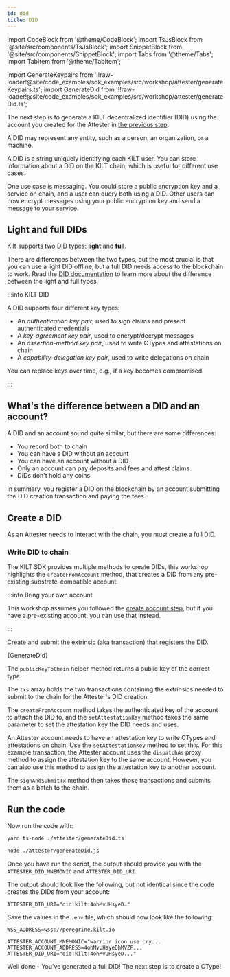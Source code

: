 ```yaml
---
id: did
title: DID
---
```


import CodeBlock from '@theme/CodeBlock';
import TsJsBlock from '@site/src/components/TsJsBlock';
import SnippetBlock from '@site/src/components/SnippetBlock';
import Tabs from '@theme/Tabs';
import TabItem from '@theme/TabItem';

import GenerateKeypairs from '!!raw-loader!@site/code_examples/sdk_examples/src/workshop/attester/generateKeypairs.ts';
import GenerateDid from '!!raw-loader!@site/code_examples/sdk_examples/src/workshop/attester/generateDid.ts';

The next step is to generate a KILT decentralized identifier (DID) using the account you created for the <span className="label-role attester">Attester</span> in [the previous step](./01_account.md).

A DID may represent any entity, such as a person, an organization, or a machine.

A DID is a string uniquely identifying each KILT user.
You can store information about a DID on the KILT chain, which is useful for different use cases.

One use case is messaging.
You could store a public encryption key and a service on chain, and a user can query both using a DID.
Other users can now encrypt messages using your public encryption key and send a message to your service.

## Light and full DIDs

Kilt supports two DID types: **light** and **full**.

There are differences between the two types, but the most crucial is that you can use a light DID offline, but a full DID needs access to the blockchain to work.
Read the [DID documentation](../../../develop/01_sdk/02_cookbook/01_dids/01_light_did_creation.md) to learn more about the difference between the light and full types.

:::info KILT DID

A DID supports four different key types:

- An _authentication key pair_, used to sign claims and present authenticated credentials 
- A _key-agreement key pair_, used to encrypt/decrypt messages
- An _assertion-method key pair_, used to write CTypes and attestations on chain
- A _capability-delegation key pair_, used to write delegations on chain

You can replace keys over time, e.g., if a key becomes compromised.

:::

## What's the difference between a DID and an account?

A DID and an account sound quite similar, but there are some differences:

- You record both to chain
- You can have a DID without an account
- You can have an account without a DID
- Only an account can pay deposits and fees and attest claims
- DIDs don't hold any coins

In summary, you register a DID on the blockchain by an account submitting the DID creation transaction and paying the fees.

## Create a DID

As an <span className="label-role attester">Attester</span> needs to interact with the chain, you must create a full DID.

### Write DID to chain

The KILT SDK provides multiple methods to create DIDs, this workshop highlights the `createFromAccount` method, that creates a DID from any pre-existing substrate-compatible account.

<!-- TODO: Add other methods -->
<!-- TODO: Add how -->

:::info Bring your own account

This workshop assumes you followed the [create account step](./01_account.md), but if you have a pre-existing account, you can use that instead.

:::

Create and submit the extrinsic (aka transaction) that registers the DID.

<TsJsBlock fileName="attester/generateDid">
  {GenerateDid}
</TsJsBlock>

The `publicKeyToChain` helper method returns a public key of the correct type.

The `txs` array holds the two transactions containing the extrinsics needed to submit to the chain for the Attester's DID creation.

The `createFromAccount` method takes the authenticated key of the account to attach the DID to, and the `setAttestationKey` method takes the same parameter to set the attestation key the DID needs and uses.

An Attester account needs to have an attestation key to write CTypes and attestations on chain. Use the `setAttestationKey` method to set this. For this example transaction, the Attester account uses the `dispatchAs` proxy method to assign the attestation key to the same account. However, you can also use this method to assign the attestation key to another account.

The `signAndSubmitTx` method then takes those transactions and submits them as a batch to the chain.

## Run the code

Now run the code with:

<Tabs groupId="ts-js-choice">
  <TabItem value='ts' label='Typescript' default>

  ```bash
  yarn ts-node ./attester/generateDid.ts
  ```

  </TabItem>
  <TabItem value='js' label='Javascript' default>

  ```bash
  node ./attester/generateDid.js
  ```

  </TabItem>
</Tabs>

Once you have run the script, the output should provide you with the `ATTESTER_DID_MNEMONIC` and `ATTESTER_DID_URI`.

The output should look like the following, but not identical since the code creates the DIDs from your account:

```
ATTESTER_DID_URI="did:kilt:4ohMvUHsyeD…"
```

Save the values in the `.env` file, which should now look like the following:

```env title=".env"
WSS_ADDRESS=wss://peregrine.kilt.io

ATTESTER_ACCOUNT_MNEMONIC="warrior icon use cry...
ATTESTER_ACCOUNT_ADDRESS=4ohMvUHsyeDhMVZF...
ATTESTER_DID_URI="did:kilt:4ohMvUHsyeD..."
```

Well done - You've generated a full DID! The next step is to create a CType!

